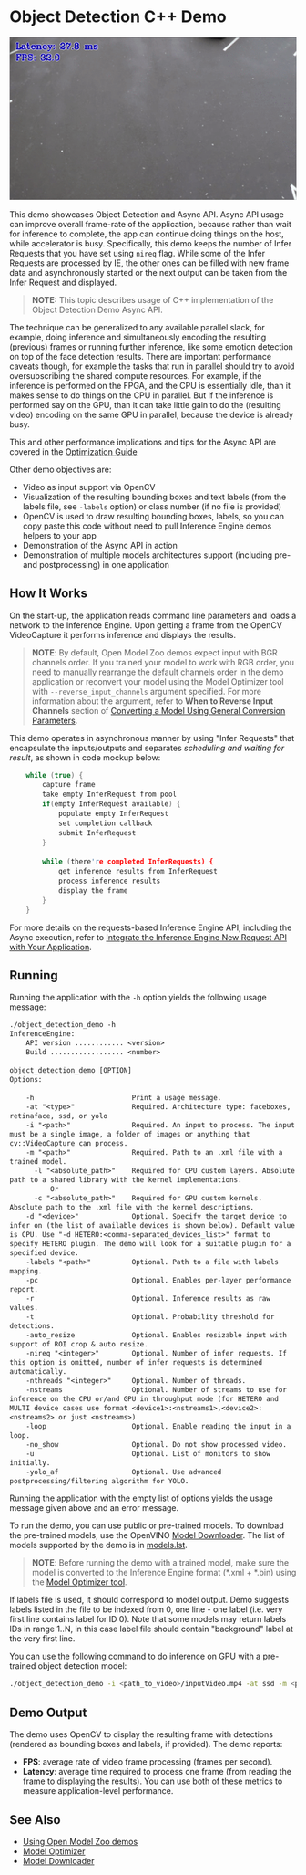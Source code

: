 # Object Detection C++ Demo

![](../object_detection.gif)

This demo showcases Object Detection and Async API.
Async API usage can improve overall frame-rate of the application, because rather than wait for inference to complete,
the app can continue doing things on the host, while accelerator is busy.
Specifically, this demo keeps the number of Infer Requests that you have set using `nireq` flag. While some of the Infer Requests are processed by IE, the other ones can be filled with new frame data and asynchronously started or the next output can be taken from the Infer Request and displayed.

> **NOTE:** This topic describes usage of C++ implementation of the Object Detection Demo Async API.

The technique can be generalized to any available parallel slack, for example, doing inference and simultaneously encoding the resulting
(previous) frames or running further inference, like some emotion detection on top of the face detection results.
There are important performance caveats though, for example the tasks that run in parallel should try to avoid oversubscribing the shared compute resources.
For example, if the inference is performed on the FPGA, and the CPU is essentially idle, than it makes sense to do things on the CPU
in parallel. But if the inference is performed say on the GPU, than it can take little gain to do the (resulting video) encoding
on the same GPU in parallel, because the device is already busy.

This and other performance implications and tips for the Async API are covered in the [Optimization Guide](https://docs.openvinotoolkit.org/latest/_docs_optimization_guide_dldt_optimization_guide.html)

Other demo objectives are:

* Video as input support via OpenCV
* Visualization of the resulting bounding boxes and text labels (from the labels file, see `-labels` option) or class number (if no file is provided)
* OpenCV is used to draw resulting bounding boxes, labels, so you can copy paste this code without
need to pull Inference Engine demos helpers to your app
* Demonstration of the Async API in action
* Demonstration of multiple models architectures support (including pre- and postprocessing) in one application

## How It Works

On the start-up, the application reads command line parameters and loads a network to the Inference
Engine. Upon getting a frame from the OpenCV VideoCapture it performs inference and displays the results.

> **NOTE**: By default, Open Model Zoo demos expect input with BGR channels order. If you trained your model to work with RGB order, you need to manually rearrange the default channels order in the demo application or reconvert your model using the Model Optimizer tool with `--reverse_input_channels` argument specified. For more information about the argument, refer to **When to Reverse Input Channels** section of [Converting a Model Using General Conversion Parameters](https://docs.openvinotoolkit.org/latest/_docs_MO_DG_prepare_model_convert_model_Converting_Model_General.html).

This demo operates in asynchronous manner by using "Infer Requests" that encapsulate the inputs/outputs and separates *scheduling and waiting for result*,
as shown in code mockup below:

```cpp
    while (true) {
        capture frame
        take empty InferRequest from pool
        if(empty InferRequest available) {
            populate empty InferRequest
            set completion callback
            submit InferRequest
        }

        while (there're completed InferRequests) {
            get inference results from InferRequest
            process inference results
            display the frame
        }
    }
```

For more details on the requests-based Inference Engine API, including the Async execution, refer to [Integrate the Inference Engine New Request API with Your Application](https://docs.openvinotoolkit.org/latest/_docs_IE_DG_Integrate_with_customer_application_new_API.html).


## Running

Running the application with the `-h` option yields the following usage message:
```
./object_detection_demo -h
InferenceEngine:
    API version ............ <version>
    Build .................. <number>

object_detection_demo [OPTION]
Options:

    -h                        Print a usage message.
    -at "<type>"              Required. Architecture type: faceboxes, retinaface, ssd, or yolo
    -i "<path>"               Required. An input to process. The input must be a single image, a folder of images or anything that cv::VideoCapture can process.
    -m "<path>"               Required. Path to an .xml file with a trained model.
      -l "<absolute_path>"    Required for CPU custom layers. Absolute path to a shared library with the kernel implementations.
          Or
      -c "<absolute_path>"    Required for GPU custom kernels. Absolute path to the .xml file with the kernel descriptions.
    -d "<device>"             Optional. Specify the target device to infer on (the list of available devices is shown below). Default value is CPU. Use "-d HETERO:<comma-separated_devices_list>" format to specify HETERO plugin. The demo will look for a suitable plugin for a specified device.
    -labels "<path>"          Optional. Path to a file with labels mapping.
    -pc                       Optional. Enables per-layer performance report.
    -r                        Optional. Inference results as raw values.
    -t                        Optional. Probability threshold for detections.
    -auto_resize              Optional. Enables resizable input with support of ROI crop & auto resize.
    -nireq "<integer>"        Optional. Number of infer requests. If this option is omitted, number of infer requests is determined automatically.
    -nthreads "<integer>"     Optional. Number of threads.
    -nstreams                 Optional. Number of streams to use for inference on the CPU or/and GPU in throughput mode (for HETERO and MULTI device cases use format <device1>:<nstreams1>,<device2>:<nstreams2> or just <nstreams>)
    -loop                     Optional. Enable reading the input in a loop.
    -no_show                  Optional. Do not show processed video.
    -u                        Optional. List of monitors to show initially.
    -yolo_af                  Optional. Use advanced postprocessing/filtering algorithm for YOLO.
```

Running the application with the empty list of options yields the usage message given above and an error message.

To run the demo, you can use public or pre-trained models. To download the pre-trained models, use the OpenVINO [Model Downloader](../../../tools/downloader/README.md). The list of models supported by the demo is in [models.lst](./models.lst).

> **NOTE**: Before running the demo with a trained model, make sure the model is converted to the Inference Engine format (\*.xml + \*.bin) using the [Model Optimizer tool](https://docs.openvinotoolkit.org/latest/_docs_MO_DG_Deep_Learning_Model_Optimizer_DevGuide.html).

If labels file is used, it should correspond to model output. Demo suggests labels listed in the file to be indexed from 0, one line - one label (i.e. very first line contains label for ID 0). Note that some models may return labels IDs in range 1..N, in this case label file should contain "background" label at the very first line.

You can use the following command to do inference on GPU with a pre-trained object detection model:
```sh
./object_detection_demo -i <path_to_video>/inputVideo.mp4 -at ssd -m <path_to_model>/ssd.xml -d GPU
```

## Demo Output

The demo uses OpenCV to display the resulting frame with detections (rendered as bounding boxes and labels, if provided).
The demo reports:

* **FPS**: average rate of video frame processing (frames per second).
* **Latency**: average time required to process one frame (from reading the frame to displaying the results).
You can use both of these metrics to measure application-level performance.


## See Also
* [Using Open Model Zoo demos](../../README.md)
* [Model Optimizer](https://docs.openvinotoolkit.org/latest/_docs_MO_DG_Deep_Learning_Model_Optimizer_DevGuide.html)
* [Model Downloader](../../../tools/downloader/README.md)

